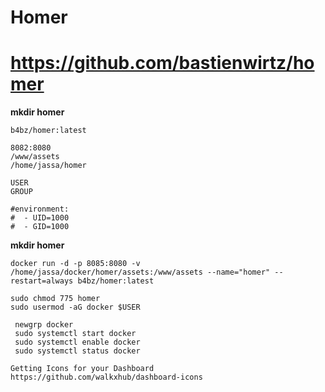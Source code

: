 # Homer

https://github.com/bastienwirtz/homer
================================
**mkdir homer**
```wrap
b4bz/homer:latest
```
```wrap
8082:8080
/www/assets
/home/jassa/homer

USER
GROUP

#environment:
#  - UID=1000
#  - GID=1000
```

**mkdir homer**
```wrap
docker run -d -p 8085:8080 -v /home/jassa/docker/homer/assets:/www/assets --name="homer" --restart=always b4bz/homer:latest
```
```wrap
sudo chmod 775 homer
sudo usermod -aG docker $USER

 newgrp docker
 sudo systemctl start docker
 sudo systemctl enable docker
 sudo systemctl status docker
```
```wrap
Getting Icons for your Dashboard
https://github.com/walkxhub/dashboard-icons
